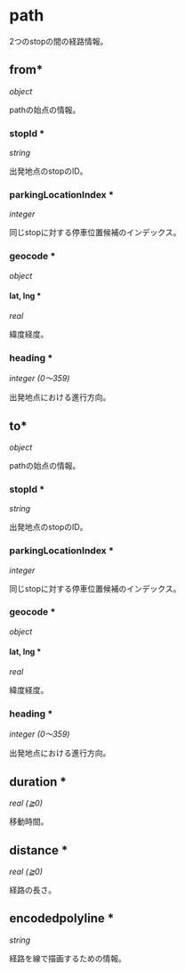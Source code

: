 # path

2つのstopの間の経路情報。

## from\*

*object*

pathの始点の情報。

### stopId \*

*string*

出発地点のstopのID。

### parkingLocationIndex \*

*integer*

同じstopに対する停車位置候補のインデックス。

### geocode \*

*object*

#### lat, lng \*

*real*

緯度経度。

### heading \*

*integer (0〜359)*

出発地点における進行方向。

## to\*

*object*

pathの始点の情報。

### stopId \*

*string*

出発地点のstopのID。

### parkingLocationIndex \*

*integer*

同じstopに対する停車位置候補のインデックス。

### geocode \*

*object*

#### lat, lng \*

*real*

緯度経度。

### heading \*

*integer (0〜359)*

出発地点における進行方向。

## duration \*

*real (≧0)*

移動時間。

## distance \*

*real (≧0)*

経路の長さ。

## encodedpolyline \*

*string*

経路を線で描画するための情報。
